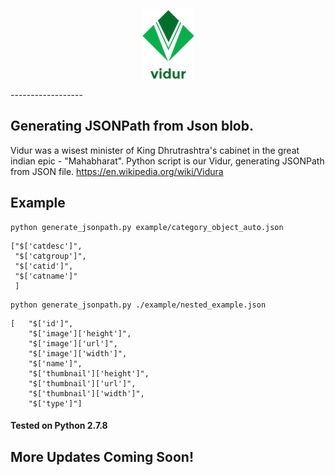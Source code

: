 <p align="center">
<img title="vidur" src='https://github.com/ChiragKParmar/vidur/blob/master/img/vidur_logo.png'/>
</p>
------------------

Generating JSONPath from Json blob. 
---------------------------------

Vidur was a wisest minister of King Dhrutrashtra's cabinet in the great indian epic - "Mahabharat". Python script is our Vidur, generating JSONPath from JSON file.
https://en.wikipedia.org/wiki/Vidura

Example
-------------
```
python generate_jsonpath.py example/category_object_auto.json
```
```
["$['catdesc']",
 "$['catgroup']", 
 "$['catid']", 
 "$['catname']"
 ]
```
```
python generate_jsonpath.py ./example/nested_example.json
```
```
[   "$['id']",
    "$['image']['height']",
    "$['image']['url']",
    "$['image']['width']",
    "$['name']",
    "$['thumbnail']['height']",
    "$['thumbnail']['url']",
    "$['thumbnail']['width']",
    "$['type']"]
```

#### Tested on Python 2.7.8

More Updates Coming Soon! 
---------------------------------
